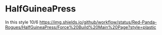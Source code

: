 # HalfGuineaPress
In this style 10/6
https://img.shields.io/github/workflow/status/Red-Panda-Rogues/HalfGuineaPress/Force%20Build%20Main%20Page?style=plastic
